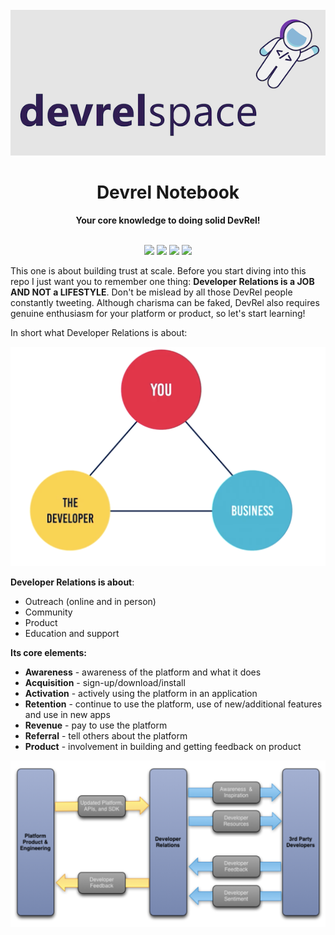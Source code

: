 <div align="center">
<br>
<img src="DevrelSpaceGitHubBanner.png"
/>
<br/>
<h1>Devrel Notebook</h1>
<strong>Your core knowledge to doing solid DevRel!</strong>
</div>
<br/>
<p align="center">
<img src="https://img.shields.io/badge/Developer-Relations-brightgreen"/>
<img src="https://img.shields.io/badge/Developer-Experience-brightgreen"/>
<img src="https://img.shields.io/badge/Developer-Evangelism-brightgreen"/>
<img src="https://img.shields.io/badge/Developer%20-Advocacy-brightgreen"/>
</p>

This one is about building trust at scale. Before you start diving into this repo I just want you to remember one thing: **Developer Relations is a JOB AND NOT a LIFESTYLE**. Don't be mislead by all those DevRel people constantly tweeting. Although charisma can be faked, DevRel also requires genuine enthusiasm for your platform or product, so let's start learning!

In short what Developer Relations is about:

![](/Assets/DevrelTriangle.png)

**Developer Relations is about**:
  * Outreach (online and in person)
  * Community
  * Product
  * Education and support

**Its core elements:**
* **Awareness** - awareness of the platform and what it does
* **Acquisition** - sign-up/download/install
* **Activation** - actively using the platform in an application
* **Retention** - continue to use the platform, use of new/additional features and use in new apps
* **Revenue** - pay to use the platform
* **Referral** - tell others about the platform
* **Product** - involvement in building and getting feedback on product

![](/Assets/DevRelCycle.png)
